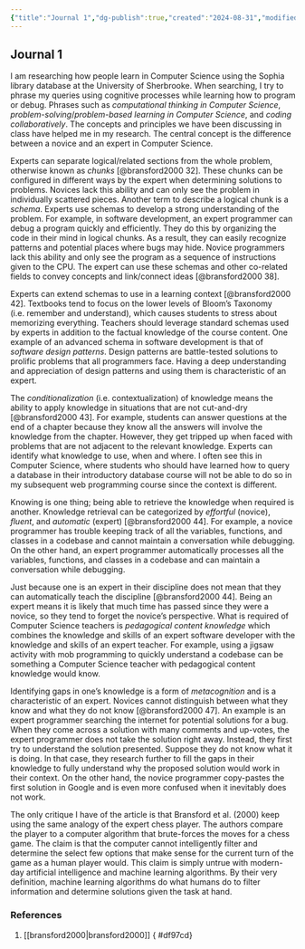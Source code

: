 ```yaml
---
{"title":"Journal 1","dg-publish":true,"created":"2024-08-31","modified":"2024-09-13","permalink":"/50-works/ckid/journal-1/","dgPassFrontmatter":true,"updated":"2024-09-13"}
---
```



## Journal 1

I am researching how people learn in Computer Science using the Sophia library database at the University of Sherbrooke. When searching, I try to phrase my queries using cognitive processes while learning how to program or debug. Phrases such as _computational thinking in Computer Science_, _problem-solving_/_problem-based learning in Computer Science_, and _coding collaboratively_. The concepts and principles we have been discussing in class have helped me in my research. The central concept is the difference between a novice and an expert in Computer Science.

Experts can separate logical/related sections from the whole problem, otherwise known as _chunks_ [@bransford2000 32]. These chunks can be configured in different ways by the expert when determining solutions to problems. Novices lack this ability and can only see the problem in individually scattered pieces. Another term to describe a logical chunk is a _schema_. Experts use schemas to develop a strong understanding of the problem. For example, in software development, an expert programmer can debug a program quickly and efficiently. They do this by organizing the code in their mind in logical chunks. As a result, they can easily recognize patterns and potential places where bugs may hide. Novice programmers lack this ability and only see the program as a sequence of instructions given to the CPU. The expert can use these schemas and other co-related fields to convey concepts and link/connect ideas [@bransford2000 38].

Experts can extend schemas to use in a learning context [@bransford2000 42]. Textbooks tend to focus on the lower levels of Bloom’s Taxonomy (i.e. remember and understand), which causes students to stress about memorizing everything. Teachers should leverage standard schemas used by experts in addition to the factual knowledge of the course content. One example of an advanced schema in software development is that of _software design patterns_. Design patterns are battle-tested solutions to prolific problems that all programmers face. Having a deep understanding and appreciation of design patterns and using them is characteristic of an expert.

The _conditionalization_ (i.e. contextualization) of knowledge means the ability to apply knowledge in situations that are not cut-and-dry [@bransford2000 43]. For example, students can answer questions at the end of a chapter because they know all the answers will involve the knowledge from the chapter. However, they get tripped up when faced with problems that are not adjacent to the relevant knowledge. Experts can identify what knowledge to use, when and where. I often see this in Computer Science, where students who should have learned how to query a database in their introductory database course will not be able to do so in my subsequent web programming course since the context is different.

Knowing is one thing; being able to retrieve the knowledge when required is another. Knowledge retrieval can be categorized by _effortful_ (novice), _fluent_, and _automatic_ (expert) [@bransford2000 44]. For example, a novice programmer has trouble keeping track of all the variables, functions, and classes in a codebase and cannot maintain a conversation while debugging. On the other hand, an expert programmer automatically processes all the variables, functions, and classes in a codebase and can maintain a conversation while debugging.

Just because one is an expert in their discipline does not mean that they can automatically teach the discipline [@bransford2000 44]. Being an expert means it is likely that much time has passed since they were a novice, so they tend to forget the novice’s perspective. What is required of Computer Science teachers is _pedagogical content knowledge_ which combines the knowledge and skills of an expert software developer with the knowledge and skills of an expert teacher. For example, using a jigsaw activity with mob programming to quickly understand a codebase can be something a Computer Science teacher with pedagogical content knowledge would know.

Identifying gaps in one’s knowledge is a form of _metacognition_ and is a characteristic of an expert. Novices cannot distinguish between what they know and what they do not know [@bransford2000 47]. An example is an expert programmer searching the internet for potential solutions for a bug. When they come across a solution with many comments and up-votes, the expert programmer does not take the solution right away. Instead, they first try to understand the solution presented. Suppose they do not know what it is doing. In that case, they research further to fill the gaps in their knowledge to fully understand why the proposed solution would work in their context. On the other hand, the novice programmer copy-pastes the first solution in Google and is even more confused when it inevitably does not work.

The only critique I have of the article is that Bransford et al. (2000) keep using the same analogy of the expert chess player. The authors compare the player to a computer algorithm that brute-forces the moves for a chess game. The claim is that the computer cannot intelligently filter and determine the select few options that make sense for the current turn of the game as a human player would. This claim is simply untrue with modern-day artificial intelligence and machine learning algorithms. By their very definition, machine learning algorithms do what humans do to filter information and determine solutions given the task at hand.

### References

1. [[bransford2000\|bransford2000]]
{ #df97cd}

